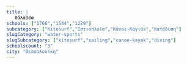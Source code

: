 ```yaml
---
title: |
   Θάλασσα
schools: ["1766","1544","1229"]
subcategory: ["Kitesurf","Ιστιοπλοϊα","Κάνοε-Καγιάκ","Κατάδυση"]
slugCategory: "water-sports"
slugSubcategory: ["kitesurf","sailing","canoe-kayak","diving"]
schoolscount: "3"
city: "Θεσσαλονίκη"
---
```




